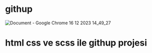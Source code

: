 ﻿# githup

![Document - Google Chrome 16 12 2023 14_49_27](https://github.com/ugurunal/githup-proje/assets/147662990/55674c13-05d7-440e-bafa-e55d8b0748ee)
# html css ve scss ile githup projesi
